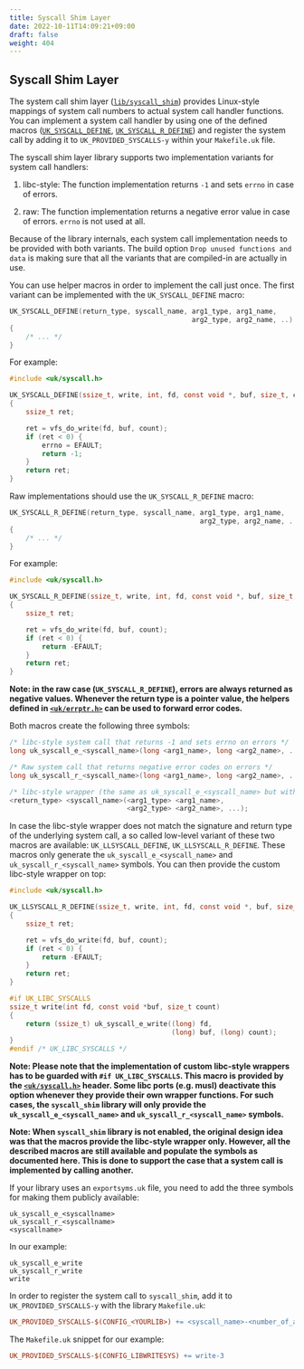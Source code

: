 ```yaml
---
title: Syscall Shim Layer
date: 2022-10-11T14:09:21+09:00
draft: false
weight: 404
---
```


## Syscall Shim Layer

The system call shim layer ([`lib/syscall_shim`](https://github.com/unikraft/unikraft/tree/staging/lib/syscall_shim)) provides Linux-style mappings of system call numbers to actual system call handler functions.
You can implement a system call handler by using one of the defined macros ([`UK_SYSCALL_DEFINE`](https://github.com/unikraft/unikraft/blob/staging/lib/syscall_shim/include/uk/syscall.h#L199), [`UK_SYSCALL_R_DEFINE`](https://github.com/unikraft/unikraft/blob/staging/lib/syscall_shim/include/uk/syscall.h#L233)) and register the system call by adding it to `UK_PROVIDED_SYSCALLS-y` within your `Makefile.uk` file.

The syscall shim layer library supports two implementation variants for system call handlers:

1. libc-style: The function implementation returns `-1` and sets `errno` in case of errors.

1. raw: The function implementation returns a negative error value in case of errors.
   `errno` is not used at all.

Because of the library internals, each system call implementation needs to be provided with both variants.
The build option `Drop unused functions and data` is making sure that all the variants that are compiled-in are actually in use.

You can use helper macros in order to implement the call just once.
The first variant can be implemented with the `UK_SYSCALL_DEFINE` macro:

```c
UK_SYSCALL_DEFINE(return_type, syscall_name, arg1_type, arg1_name,
                                             arg2_type, arg2_name, ..)
{
    /* ... */
}
```

For example:

```c
#include <uk/syscall.h>

UK_SYSCALL_DEFINE(ssize_t, write, int, fd, const void *, buf, size_t, count)
{
    ssize_t ret;

    ret = vfs_do_write(fd, buf, count);
    if (ret < 0) {
        errno = EFAULT;
        return -1;
    }
    return ret;
}
```

Raw implementations should use the `UK_SYSCALL_R_DEFINE` macro:

```c
UK_SYSCALL_R_DEFINE(return_type, syscall_name, arg1_type, arg1_name,
                                               arg2_type, arg2_name, ..)
{
    /* ... */
}
```

For example:

```c
#include <uk/syscall.h>

UK_SYSCALL_R_DEFINE(ssize_t, write, int, fd, const void *, buf, size_t, count)
{
    ssize_t ret;

    ret = vfs_do_write(fd, buf, count);
    if (ret < 0) {
        return -EFAULT;
    }
    return ret;
}
```

**Note: in the raw case (`UK_SYSCALL_R_DEFINE`), errors are always returned as negative values.
Whenever the return type is a pointer value, the helpers defined in [`<uk/errptr.h>`](https://github.com/unikraft/unikraft/blob/staging/include/uk/errptr.h) can be used to forward error codes.**

Both macros create the following three symbols:

```c
/* libc-style system call that returns -1 and sets errno on errors */
long uk_syscall_e_<syscall_name>(long <arg1_name>, long <arg2_name>, ...);

/* Raw system call that returns negative error codes on errors */
long uk_syscall_r_<syscall_name>(long <arg1_name>, long <arg2_name>, ...);

/* libc-style wrapper (the same as uk_syscall_e_<syscall_name> but with actual types) */
<return_type> <syscall_name>(<arg1_type> <arg1_name>,
                             <arg2_type> <arg2_name>, ...);
```

In case the libc-style wrapper does not match the signature and return type of the underlying system call, a so called low-level variant of these two macros are available: `UK_LLSYSCALL_DEFINE`, `UK_LLSYSCALL_R_DEFINE`.
These macros only generate the `uk_syscall_e_<syscall_name>` and `uk_syscall_r_<syscall_name>` symbols.
You can then provide the custom libc-style wrapper on top:

```c
#include <uk/syscall.h>

UK_LLSYSCALL_R_DEFINE(ssize_t, write, int, fd, const void *, buf, size_t, count)
{
    ssize_t ret;

    ret = vfs_do_write(fd, buf, count);
    if (ret < 0) {
        return -EFAULT;
    }
    return ret;
}

#if UK_LIBC_SYSCALLS
ssize_t write(int fd, const void *buf, size_t count)
{
    return (ssize_t) uk_syscall_e_write((long) fd,
                                        (long) buf, (long) count);
}
#endif /* UK_LIBC_SYSCALLS */
```

**Note: Please note that the implementation of custom libc-style wrappers has to be guarded with `#if UK_LIBC_SYSCALLS`.
This macro is provided by the [`<uk/syscall.h>`](https://github.com/unikraft/unikraft/blob/staging/lib/syscall_shim/include/uk/syscall.h) header.
Some libc ports (e.g. musl) deactivate this option whenever they provide their own wrapper functions.
For such cases, the `syscall_shim` library will only provide the `uk_syscall_e_<syscall_name>` and `uk_syscall_r_<syscall_name>` symbols.**

**Note: When `syscall_shim` library is not enabled, the original design idea was that the macros provide the libc-style wrapper only.
However, all the described macros are still available and populate the symbols as documented here.
This is done to support the case that a system call is implemented by calling another.**

If your library uses an `exportsyms.uk` file, you need to add the three symbols for making them publicly available:

```text
uk_syscall_e_<syscallname>
uk_syscall_r_<syscallname>
<syscallname>
```

In our example:

```text
uk_syscall_e_write
uk_syscall_r_write
write
```

In order to register the system call to `syscall_shim`, add it to `UK_PROVIDED_SYSCALLS-y` with the library `Makefile.uk`:

```makefile
UK_PROVIDED_SYSCALLS-$(CONFIG_<YOURLIB>) += <syscall_name>-<number_of_arguments>
```

The `Makefile.uk` snippet for our example:

```makefile
UK_PROVIDED_SYSCALLS-$(CONFIG_LIBWRITESYS) += write-3
```
